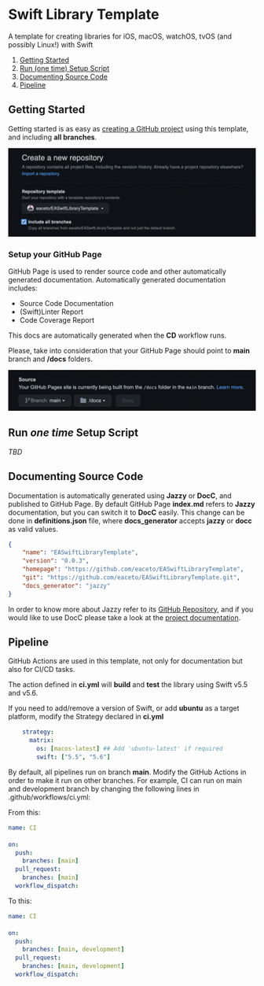 # Swift Library Template

A template for creating libraries for iOS, macOS, watchOS, tvOS (and possibly Linux!) with Swift

1. [Getting Started](#getting-started)
2. [Run (one time) Setup Script](#run-one-time-setup-script)
3. [Documenting Source Code](#documenting-source-code)
4. [Pipeline](#pipeline)

## Getting Started

Getting started is as easy as [creating a GitHub project](https://github.com/eaceto/EASwiftLibraryTemplate/generate) using this template, and including **all branches**.

![Create your project using this template and including all branches](/Template/docs/create-using-template.png "Create your project using this template and including all branches")

### Setup your GitHub Page

GitHub Page is used to render source code and other automatically generated documentation. Automatically generated documentation includes:

  * Source Code Documentation
  * (Swift)Linter Report
  * Code Coverage Report

This docs are automatically generated when the **CD** workflow runs.

Please, take into consideration that your GitHub Page should point to **main** branch and **/docs** folders.

![Setting GitHub Pages correctly](/Template/docs/github-page-settings.png "Setting GitHub Pages correctly")

## Run *one time* Setup Script
*TBD*

## Documenting Source Code

Documentation is automatically generated using **Jazzy** or **DocC**, and published to GitHub Page. By default GitHub Page **index.md** refers to **Jazzy** documentation, but you can switch it to **DocC** easily. This change can be done in **definitions.json** file, where **docs_generator** accepts **jazzy** or **docc** as valid values.

```json
{
    "name": "EASwiftLibraryTemplate",
    "version": "0.0.3",
    "homepage": "https://github.com/eaceto/EASwiftLibraryTemplate",
    "git": "https://github.com/eaceto/EASwiftLibraryTemplate.git",
    "docs_generator": "jazzy"
}
```

In order to know more about Jazzy refer to its [GitHub Repository](https://github.com/realm/jazzy), and if you would like to use DocC please take a look at the [project documentation](https://developer.apple.com/documentation/docc).

## Pipeline

GitHub Actions are used in this template, not only for documentation but also for CI/CD tasks.

The action defined in **ci.yml** will **build** and **test** the library using Swift v5.5 and v5.6.

If you need to add/remove a version of Swift, or add **ubuntu** as a target platform, modify the Strategy declared in **ci.yml** 

```yml
    strategy:
      matrix:
        os: [macos-latest] ## Add 'ubuntu-latest' if required
        swift: ["5.5", "5.6"]
```

By default, all pipelines run on branch **main**. Modify the GitHub Actions in order to make it run on other branches. For example, CI can run on main and development branch by changing the following lines in .github/workflows/ci.yml:

From this:

```yml
name: CI

on:
  push:
    branches: [main]
  pull_request:
    branches: [main]
  workflow_dispatch:
```

To this:

```yml
name: CI

on:
  push:
    branches: [main, development]
  pull_request:
    branches: [main, development]
  workflow_dispatch:
```

